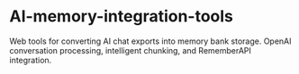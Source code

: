 # AI-memory-integration-tools
Web tools for converting AI chat exports into memory bank storage. OpenAI conversation processing, intelligent chunking, and RememberAPI integration.
